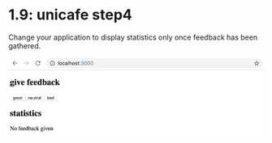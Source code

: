 # 1.9: unicafe step4

Change your application to display statistics only once feedback has been gathered.

![App view](./images/app-view.png)